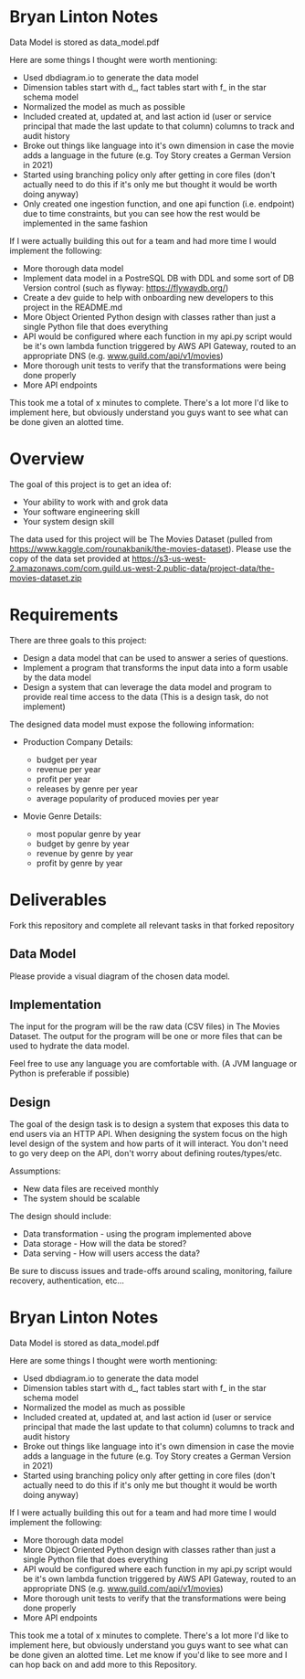 # Bryan Linton Notes

Data Model is stored as data_model.pdf

Here are some things I thought were worth mentioning:
* Used dbdiagram.io to generate the data model
* Dimension tables start with d_, fact tables start with f_ in the star schema model
* Normalized the model as much as possible
* Included created at, updated at, and last action id (user or service principal that made the last update to that column) columns to track and audit history
* Broke out things like language into it's own dimension in case the movie adds a language in the future (e.g. Toy Story creates a German Version in 2021)
* Started using branching policy only after getting in core files (don't actually need to do this if it's only me but thought it would be worth doing anyway)
* Only created one ingestion function, and one api function (i.e. endpoint) due to time constraints, but you can see how the rest would be implemented in the same fashion

If I were actually building this out for a team and had more time I would implement the following:
* More thorough data model
* Implement data model in a PostreSQL DB with DDL and some sort of DB Version control (such as flyway: https://flywaydb.org/)
* Create a dev guide to help with onboarding new developers to this project in the README.md
* More Object Oriented Python design with classes rather than just a single Python file that does everything
* API would be configured where each function in my api.py script would be it's own lambda function triggered by AWS API Gateway, routed to an appropriate DNS (e.g. www.guild.com/api/v1/movies)
* More thorough unit tests to verify that the transformations were being done properly
* More API endpoints 

This took me a total of x minutes to complete.  There's a lot more I'd like to implement here, but obviously understand you guys want to see what can be done given an alotted time.



# Overview
The goal of this project is to get an idea of:
* Your ability to work with and grok data 
* Your software engineering skill 
* Your system design skill 


The data used for this project will be The Movies Dataset (pulled from https://www.kaggle.com/rounakbanik/the-movies-dataset).
Please use the copy of the data set provided at https://s3-us-west-2.amazonaws.com/com.guild.us-west-2.public-data/project-data/the-movies-dataset.zip
# Requirements

There are three goals to this project:
* Design a data model that can be used to answer a series of questions. 
* Implement a program that transforms the input data into a form usable by the data model
* Design a system that can leverage the data model and program to provide real time access to the data (This is a design task, do not implement)

The designed data model must expose the following information: 

* Production Company Details:
    * budget per year
    * revenue per year
    * profit per year
    * releases by genre per year
    * average popularity of produced movies per year
    
* Movie Genre Details:
    * most popular genre by year
    * budget by genre by year
    * revenue by genre by year
    * profit by genre by year

# Deliverables

Fork this repository and complete all relevant tasks in that forked repository

## Data Model 
Please provide a visual diagram of the chosen data model. 


## Implementation
The input for the program will be the raw data (CSV files) in The Movies Dataset.
The output for the program will be one or more files that can be used to hydrate the data model. 

Feel free to use any language you are comfortable with. (A JVM language or Python is preferable if possible)


## Design
The goal of the design task is to design a system that exposes this data to end users via an HTTP API.
When designing the system focus on the high level design of the system and how parts of it will interact. 
You don't need to go very deep on the API, don't worry about defining routes/types/etc. 

Assumptions: 
* New data files are received monthly
* The system should be scalable

The design should include: 
* Data transformation - using the program implemented above
* Data storage - How will the data be stored?
* Data serving - How will users access the data?

Be sure to discuss issues and trade-offs around scaling, monitoring, failure recovery, authentication, etc... 


# Bryan Linton Notes

Data Model is stored as data_model.pdf

Here are some things I thought were worth mentioning:
* Used dbdiagram.io to generate the data model
* Dimension tables start with d_, fact tables start with f_ in the star schema model
* Normalized the model as much as possible
* Included created at, updated at, and last action id (user or service principal that made the last update to that column) columns to track and audit history
* Broke out things like language into it's own dimension in case the movie adds a language in the future (e.g. Toy Story creates a German Version in 2021)
* Started using branching policy only after getting in core files (don't actually need to do this if it's only me but thought it would be worth doing anyway)

If I were actually building this out for a team and had more time I would implement the following:
* More thorough data model
* More Object Oriented Python design with classes rather than just a single Python file that does everything
* API would be configured where each function in my api.py script would be it's own lambda function triggered by AWS API Gateway, routed to an appropriate DNS (e.g. www.guild.com/api/v1/movies)
* More thorough unit tests to verify that the transformations were being done properly
* More API endpoints 

This took me a total of x minutes to complete.  There's a lot more I'd like to implement here, but obviously understand you guys want to see what can be done given an alotted time.  Let me know if you'd like to see more and I can hop back on and add more to this Repository.